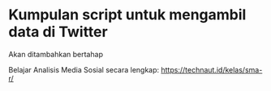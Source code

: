 # Kumpulan script untuk mengambil data di Twitter
Akan ditambahkan bertahap

Belajar Analisis Media Sosial secara lengkap: https://technaut.id/kelas/sma-r/
